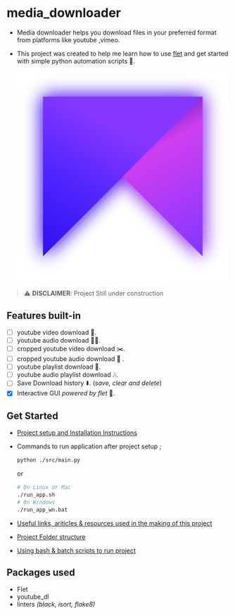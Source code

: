 # media_downloader

- Media downloader helps you download files in your preferred format from platforms like youtube ,vimeo.
- This project was created to help me learn how to use [flet](https://flet.dev/docs/) and get started with simple python automation scripts 🦾.

  ![](./src/gui/assets/images/icon.png)

> ⚠️ **DISCLAIMER**: Project Still under construction

## Features built-in

- [ ] youtube video download 🎥.
- [ ] youtube audio download 👂🏿.
- [ ] cropped youtube video download ✂️.
- [ ] cropped youtube audio download 🎼 .
- [ ] youtube playlist download 📃.
- [ ] youtube audio playlist download 🎶.
- [ ] Save Download history ⬇️. (_save, clear and delete_)
- [x] Interactive GUI _powered by flet_ 🐤.

## Get Started

- [Project setup and Installation Instructions](./docs/installation.md)

- Commands to run application after project setup ;

  ```bash
  python ./src/main.py
  ```

  or

  ```bash
  # On Linux or Mac
  ./run_app.sh
  # On Windows
  ./run_app_wn.bat
  ```

- [Useful links, ariticles & resources used in the making of this project ](./tut.md)

- [Project Folder structure](./docs/folder-structure.md)
- [Using bash & batch scripts to run project](./docs/using-run_app-script.md)

## Packages used

- Flet
- youtube_dl
- linters _(black, isort, flake8)_
